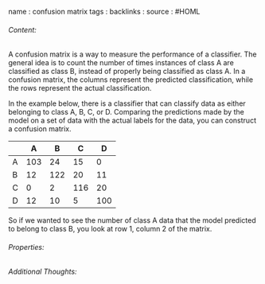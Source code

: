 name : confusion matrix
tags : 
backlinks : 
source : #HOML

###### Content:
A confusion matrix is a way to measure the performance of a classifier. The general idea is to count the number of times instances of class A are classified as class B, instead of properly being classified as class A. In a confusion matrix, the columns represent the predicted classification, while the rows represent the actual classification.

In the example below, there is a classifier that can classify data as either belonging to class A, B, C, or D. Comparing the predictions made by the model on a set of data with the actual labels for the data, you can construct a confusion matrix.

|     | A   | B   | C   | D   |
| --- | --- | --- | --- | --- |
| A   | 103 | 24  | 15  | 0   |
| B   | 12  | 122 | 20  | 11  |
| C   | 0   | 2   | 116 | 20  |
| D   | 12  | 10  | 5   | 100 |

So if we wanted to see the number of class A data that the model predicted to belong to class B, you look at row 1, column 2 of the matrix.

###### Properties:


###### Additional Thoughts:
